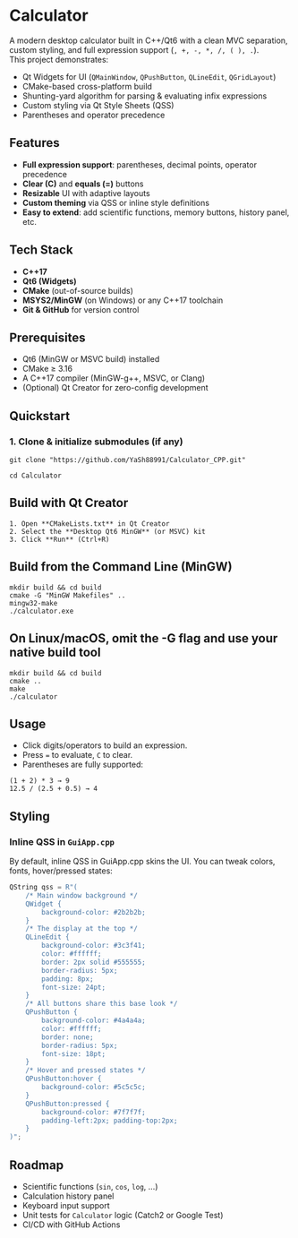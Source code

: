 # Calculator

A modern desktop calculator built in C++/Qt6 with a clean MVC separation, custom styling, and full expression support (`, +, -, *, /, ( ), .`).  
This project demonstrates:

- Qt Widgets for UI (`QMainWindow`, `QPushButton`, `QLineEdit`, `QGridLayout`)  
- CMake-based cross-platform build  
- Shunting-yard algorithm for parsing & evaluating infix expressions  
- Custom styling via Qt Style Sheets (QSS)  
- Parentheses and operator precedence


## Features

- **Full expression support**: parentheses, decimal points, operator precedence  
- **Clear (C)** and **equals (=)** buttons  
- **Resizable** UI with adaptive layouts  
- **Custom theming** via QSS or inline style definitions  
- **Easy to extend**: add scientific functions, memory buttons, history panel, etc.

## Tech Stack

- **C++17**  
- **Qt6 (Widgets)**  
- **CMake** (out-of-source builds)  
- **MSYS2/MinGW** (on Windows) or any C++17 toolchain  
- **Git & GitHub** for version control  

## Prerequisites

- Qt6 (MinGW or MSVC build) installed  
- CMake ≥ 3.16  
- A C++17 compiler (MinGW-g++, MSVC, or Clang)  
- (Optional) Qt Creator for zero-config development  

## Quickstart

### 1. Clone & initialize submodules (if any)


```
git clone "https://github.com/YaSh88991/Calculator_CPP.git" 

cd Calculator
```

## Build with Qt Creator
```
1. Open **CMakeLists.txt** in Qt Creator  
2. Select the **Desktop Qt6 MinGW** (or MSVC) kit  
3. Click **Run** (Ctrl+R)  

```
## Build from the Command Line (MinGW)
```
mkdir build && cd build
cmake -G "MinGW Makefiles" ..
mingw32-make
./calculator.exe

```
## On Linux/macOS, omit the -G flag and use your native build tool

```
mkdir build && cd build
cmake ..
make
./calculator

```

## Usage

- Click digits/operators to build an expression.  
- Press `=` to evaluate, `C` to clear.  
- Parentheses are fully supported:

```text
(1 + 2) * 3 → 9
12.5 / (2.5 + 0.5) → 4
```

## Styling

### Inline QSS in `GuiApp.cpp`
By default, inline QSS in GuiApp.cpp skins the UI. You can tweak colors, fonts, hover/pressed states:

```cpp
QString qss = R"(
    /* Main window background */
    QWidget {
        background-color: #2b2b2b;
    }
    /* The display at the top */
    QLineEdit {
        background-color: #3c3f41;
        color: #ffffff;
        border: 2px solid #555555;
        border-radius: 5px;
        padding: 8px;
        font-size: 24pt;
    }
    /* All buttons share this base look */
    QPushButton {
        background-color: #4a4a4a;
        color: #ffffff;
        border: none;
        border-radius: 5px;
        font-size: 18pt;
    }
    /* Hover and pressed states */
    QPushButton:hover {
        background-color: #5c5c5c;
    }
    QPushButton:pressed {
        background-color: #7f7f7f; 
        padding-left:2px; padding-top:2px; 
    }
)";

```
## Roadmap

- Scientific functions (`sin`, `cos`, `log`, …)  
- Calculation history panel  
- Keyboard input support  
- Unit tests for `Calculator` logic (Catch2 or Google Test)  
- CI/CD with GitHub Actions  


